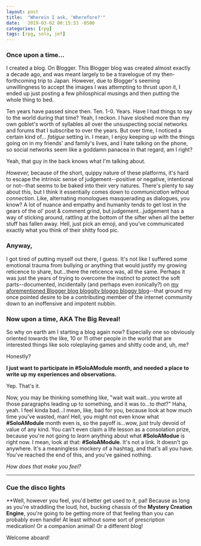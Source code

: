 ```yaml
---
layout: post
title:  "Wherein I ask, 'Wherefore?'"
date:   2019-03-02 00:15:53 -0500
categories: [rpg]
tags: [rpg, solo, jef]
---
```


### Once upon a time...

I created a blog. On Blogger. This Blogger blog was created almost exactly a decade ago, and was meant largely to be a travelogue of my then-forthcoming trip to Japan. However, due to Blogger's seeming unwillingness to accept the images I was attempting to thrust upon it, I ended up just posting a few philosphical musings and then putting the whole thing to bed. 

Ten years have passed since then. Ten. 1-0. Years. Have I had things to say to the world during that time? Yeah, I reckon. I have sloshed more than my own goblet's worth of syllables all over the unsuspecting social networks and forums that I subscribe to over the years. But over time, I noticed a certain kind of... _fatigue_ setting in. I mean, I enjoy keeping up with the things going on in my friends' and family's lives, and I hate talking on the phone, so social networks seem like a goddamn panacea in that regard, am I right? 

Yeah, that guy in the back knows what I'm talking about. 

_However,_ because of the short, quippy nature of these platforms, it's hard to escape the intrinsic sense of judgement--positive or negative, intentional or not--that seems to be baked into their very natures. There's plenty to say about this, but I think it essentially comes down to _communication_ without _connection_. Like, alternating monologues masquerading as dialogues, you know? A lot of nuance and empathy and humanity tends to get lost in the gears of the ol' post & comment grind, but judgement...judgement has a way of sticking around, rattling at the bottom of the sifter when all the better stuff has fallen away. Hell, just pick an emoji, and you've communicated exactly what you think of their shitty food pic.

### Anyway,

I got tired of putting myself out there, I guess. It's not like I suffered some emotional trauma from bullying or anything that would justify my growing reticence to share, but...there the reticence was, all the same. Perhaps it was just the years of trying to overcome the instinct to protect the soft parts--documented, incidentally (and perhaps even ironically?) on [my aforementioned Blogger blog bloggity bloggo bloggy blog](https://derthnada.blogspot.com/2009/05/on-being-good-mammal-and-ensuing.html)--that ground my once pointed desire to be a contributing member of the internet community down to an inoffensive and impotent nubbin. 

### Now upon a time, AKA The Big Reveal!

So why on earth am I starting a blog again now? Especially one so obviously oriented towards the like, 10 or 11 other people in the world that are interested things like solo roleplaying games and shitty code and, uh, me?

Honestly? 

**I just want to participate in #SoloAModule month, and needed a place to write up my experiences and observations.**

Yep. That's it. 

Now, you may be thinking something like, "wait wait wait...you wrote all those paragraphs leading up to something, and it was to...to _that_?" Haha, yeah. I feel kinda bad...I mean, like, bad for you, because look at how much time you've wasted, man! Hell, you might not even know what **#SoloAModule** month even is, so the payoff is...wow, just truly devoid of value of any kind. You can't even claim a life lesson as a consolation prize, because you're not going to _learn_ anything about what **#SoloAModue** is right now. I mean, look at that: **#SoloAModule**. It's not a link. It doesn't go anywhere. It's a meaningless mockery of a hashtag, and that's all you have. You've reached the end of this, and you've gained nothing. 

_How does that make you feel?_

___

### Cue the disco lights

 **Well, however you feel, you'd better get used to it, pal! Because as long as you're straddling the loud, hot, bucking chassis of the  **Mystery Creation Engine**, you're going to be getting more of that feeling than you can probably even handle! At least without some sort of prescription medication! Or a companion animal! Or a different blog!

Welcome aboard!